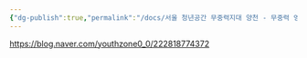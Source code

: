 ```yaml
---
{"dg-publish":true,"permalink":"/docs/서울 청년공간 무중력지대 양천 - 무중력 영화제/","title":"서울 청년공간 무중력지대 양천 - 무중력 영화제"}
---
```


https://blog.naver.com/youthzone0_0/222818774372
